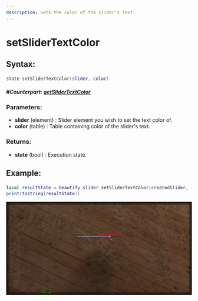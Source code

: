 ```yaml
---
description: Sets the color of the slider's text.
---
```


# setSliderTextColor

## **Syntax:**

```lua
state setSliderTextColor(slider, color)
```

#### _**\#Counterpart:**_ [_**getSliderTextColor**_](getslidertextcolor.md)

### **Parameters:**

* **slider** \(element\) : Slider element you wish to set the text color of.
* **color** \(table\) : Table containing color of the slider's text.

### **Returns:**

* **state** \(bool\) : Execution state.

## **Example:**

```lua
local resultState = beautify.slider.setSliderTextColor(createdSlider, {255, 0, 0, 255})
print(tostring(resultState))
```

![](../../.gitbook/assets/setslidertextcolor.png)
